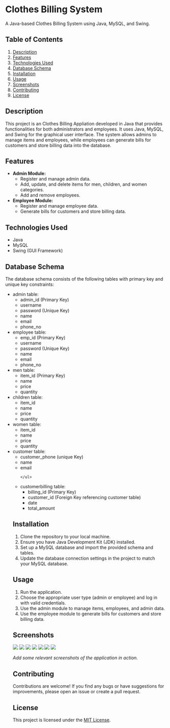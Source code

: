 <h1>Clothes Billing System</h1>

<p>A Java-based Clothes Billing System using Java, MySQL, and Swing.</p>

<h2>Table of Contents</h2>

<ol>
  <li><a href="#description">Description</a></li>
  <li><a href="#features">Features</a></li>
  <li><a href="#technologies-used">Technologies Used</a></li>
  <li><a href="#database-schema">Database Schema</a></li>
  <li><a href="#installation">Installation</a></li>
  <li><a href="#usage">Usage</a></li>
  <li><a href="#screenshots">Screenshots</a></li>
  <li><a href="#contributing">Contributing</a></li>
  <li><a href="#license">License</a></li>
</ol>

<h2 id="description">Description</h2>

<p>This project is an Clothes Billing Appliation developed in Java that provides functionalities for both administrators and employees. It uses Java, MySQL, and Swing for the graphical user interface. The system allows admins to manage items and employees, while employees can generate bills for customers and store billing data into the database.</p>

<h2 id="features">Features</h2>

<ul>
  <li><strong>Admin Module:</strong>
    <ul>
      <li>Register and manage admin data.</li>
      <li>Add, update, and delete items for men, children, and women categories.</li>
      <li>Add and remove employees.</li>
    </ul>
  </li>
  <li><strong>Employee Module:</strong>
    <ul>
      <li>Register and manage employee data.</li>
      <li>Generate bills for customers and store billing data.</li>
    </ul>
  </li>
  
</ul>

<h2 id="technologies-used">Technologies Used</h2>

<ul>
  <li>Java</li>
  <li>MySQL</li>
  <li>Swing (GUI Framework)</li>
</ul>

<h2 id="database-schema">Database Schema</h2>

<p>The database schema consists of the following tables with primary key and unique key constraints:</p>

<ul>
  <li>admin table:
    <ul>
      <li>admin_id (Primary Key)</li>
      <li>username</li>
      <li>password (Unique Key)</li>
      <li>name</li>
      <li>email</li>
      <li>phone_no</li>
    </ul>
  </li>
  <li>employee table:
    <ul>
      <li>emp_id (Primary Key)</li>
      <li>username </li>
      <li>password (Unique Key)</li>
      <li>name</li>
      <li>email</li>
      <li>phone_no</li>
    </ul>
  </li>
  <li>men table:
    <ul>
      <li>item_id (Primary Key)</li>
      <li>name</li>
      <li>price</li>
      <li>quantity</li>
    </ul>
  </li>
  <li>children table:
    <ul>
      <li>item_id</li>
      <li>name</li>
      <li>price</li>
      <li>quantity</li>
    </ul>
  </li>
  <li>women table:
    <ul>
      <li>item_id</li>
      <li>name</li>
      <li>price</li>
      <li>quantity</li>
    </ul>
  </li>
  <li>customer table:
    <ul>
      <li>customer_phone (unique Key)</li>
      <li>name</li>
      <li>email</li>
     
    </ul>
  </li>
  <li>customerbilling table:
    <ul>
      <li>billing_id (Primary Key)</li>
      <li>customer_id (Foreign Key referencing customer table)</li>
      <li>date</li>
      <li>total_amount</li>
    </ul>
  </li>
</ul>

<h2 id="installation">Installation</h2>

<ol>
  <li>Clone the repository to your local machine.</li>
  <li>Ensure you have Java Development Kit (JDK) installed.</li>
  <li>Set up a MySQL database and import the provided schema and tables.</li>
  <li>Update the database connection settings in the project to match your MySQL database.</li>
</ol>

<h2 id="usage">Usage</h2>

<ol>
  <li>Run the application.</li>
  <li>Choose the appropriate user type (admin or employee) and log in with valid credentials.</li>
  <li>Use the admin module to manage items, employees, and admin data.</li>
  <li>Use the employee module to generate bills for customers and store billing data.</li>
 
</ol>

<h2 id="screenshots">Screenshots</h2>
 <img src="https://user-images.githubusercontent.com/100610668/186716058-a11f0e20-40d9-4917-929f-91592c4be6e7.png"/>

<img src="https://user-images.githubusercontent.com/100610668/186716156-9b1ccf0d-0bc0-4242-8677-45d98e645acd.png"/>

<img src="https://user-images.githubusercontent.com/100610668/186716267-664a425a-4b78-4f8a-92bf-9aeea2109ae4.png"/>

<img src="https://user-images.githubusercontent.com/100610668/186716317-d0f5b82b-ec3f-402a-9d9d-e8108e1fdbcd.png"/>

<img src="https://user-images.githubusercontent.com/100610668/186716376-ec23b776-4f43-47ed-ba6a-9b75b4996c6d.png"/>
<img src="https://user-images.githubusercontent.com/100610668/186716521-1991237d-d2c7-46b0-a0ca-7925087311b8.png"/>

<img src="https://user-images.githubusercontent.com/100610668/186716585-57a884a4-b2db-4a5d-94ea-a10c7d51dd65.png"/>



<p><em>Add some relevant screenshots of the application in action.</em></p>

<h2 id="contributing">Contributing</h2>

<p>Contributions are welcome! If you find any bugs or have suggestions for improvements, please open an issue or create a pull request.</p>

<h2 id="license">License</h2>

<p>This project is licensed under the <a href="LICENSE">MIT License</a>.</p>

 
